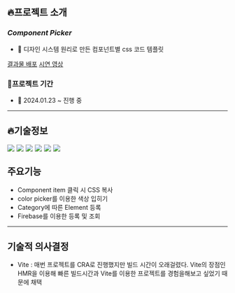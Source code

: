## 🔥프로젝트 소개

### _Component Picker_

- 📌 디자인 시스템 원리로 만든 컴포넌트별 css 코드 템플릿

[결과물 배포](https://design-system-khaki.vercel.app/)
[시연 영상](https://www.youtube.com/watch?v=LjqeWm1vNw8)

### 📅프로젝트 기간

- 📍 2024.01.23 ~ 진행 중

---

## 🔥기술정보
<div style="display:flex; gap:5px; "> 
<img src="https://img.shields.io/badge/Vite-646CFF?style=for-the-badge&logo=Vite&logoColor=white"> 
<img src="https://img.shields.io/badge/react-444444?style=for-the-badge&logo=react&logoColor=#343533"> 
<img src="https://img.shields.io/badge/Redux-444444?style=for-the-badge&logo=Redux&logoColor=#764ABC">
<img src="https://img.shields.io/badge/reactquery-FF4154?style=for-the-badge&logo=reactquery&logoColor=white"> 
<img src="https://img.shields.io/badge/styledcomponents-DB7093?style=for-the-badge&logo=styledcomponents&logoColor=white">
  <img src="https://img.shields.io/badge/Firebase-0068FF?style=for-the-badge&logo=Firebase&logoColor=#FFCA28">
</div>

## 주요기능
- Component item 클릭 시 CSS 복사
- color picker를 이용한 색상 입히기
- Category에 따른 Element 등록
- Firebase를 이용한 등록 및 조회 

---

## 기술적 의사결정
- Vite : 매번 프로젝트를 CRA로 진행했지만 빌드 시간이 오래걸렸다. Vite의 장점인 HMR을 이용해 빠른 빌드시간과 Vite를 이용한 프로젝트를 경험을해보고 싶었기 때문에 채택


